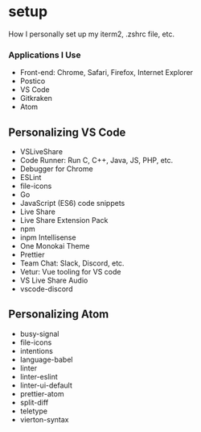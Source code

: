 # setup

How I personally set up my iterm2, .zshrc file, etc.

### Applications I Use

- Front-end: Chrome, Safari, Firefox, Internet Explorer
- Postico
- VS Code
- Gitkraken
- Atom

## Personalizing VS Code

- VSLiveShare
- Code Runner: Run C, C++, Java, JS, PHP, etc.
- Debugger for Chrome
- ESLint
- file-icons
- Go
- JavaScript (ES6) code snippets
- Live Share
- Live Share Extension Pack
- npm
- inpm Intellisense
- One Monokai Theme
- Prettier
- Team Chat: Slack, Discord, etc.
- Vetur: Vue tooling for VS code
- VS Live Share Audio
- vscode-discord

## Personalizing Atom

- busy-signal
- file-icons
- intentions
- language-babel
- linter
- linter-eslint
- linter-ui-default
- prettier-atom
- split-diff
- teletype
- vierton-syntax

